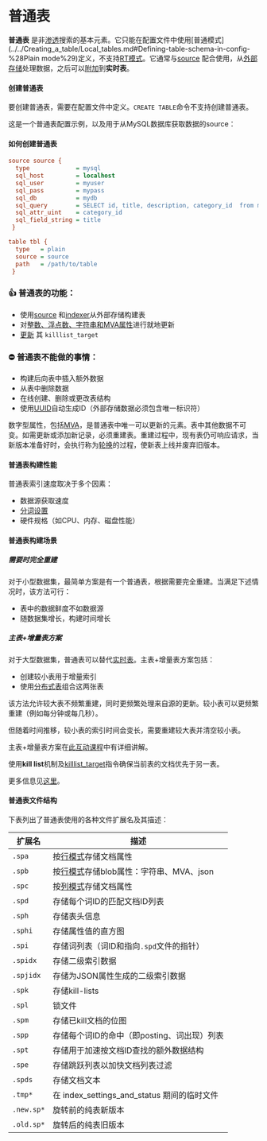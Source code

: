 # 普通表

**普通表** 是非[渗透](../../Creating_a_table/Local_tables/Percolate_table.md)搜索的基本元素。它只能在配置文件中使用[普通模式](../../Creating_a_table/Local_tables.md#Defining-table-schema-in-config-%28Plain mode%29)定义，不支持[RT模式](../../Creating_a_table/Local_tables.md#Online-schema-management-%28RT-mode%29)。它通常与[source](../../Creating_a_table/Local_tables/Plain_and_real-time_table_settings.md#source) 配合使用，从[外部存储](../../Data_creation_and_modification/Adding_data_from_external_storages/Plain_tables_creation.md)处理数据，之后可以[附加](../../Data_creation_and_modification/Adding_data_from_external_storages/Adding_data_to_tables/Attaching_one_table_to_another.md)到**实时表**。

#### 创建普通表

要创建普通表，需要在配置文件中定义。`CREATE TABLE`命令不支持创建普通表。

<!-- example plain -->

这是一个普通表配置示例，以及用于从MySQL数据库获取数据的source：

<!-- intro -->
#### 如何创建普通表

<!-- request Plain table example -->

```ini
source source {
  type             = mysql
  sql_host         = localhost
  sql_user         = myuser
  sql_pass         = mypass
  sql_db           = mydb
  sql_query        = SELECT id, title, description, category_id  from mytable
  sql_attr_uint    = category_id
  sql_field_string = title
 }

table tbl {
  type   = plain
  source = source
  path   = /path/to/table
 }
```
<!-- end -->

### 👍 普通表的功能：
  * 使用[source](../../Creating_a_table/Local_tables/Plain_and_real-time_table_settings.md#source) 和[indexer](../../Data_creation_and_modification/Adding_data_from_external_storages/Plain_tables_creation.md#Indexer-tool)从外部存储构建表
  * 对[整数、浮点数、字符串和MVA属性](../../Creating_a_table/Data_types.md)进行就地更新
  * [更新](../../Data_creation_and_modification/Adding_data_from_external_storages/Adding_data_to_tables/Killlist_in_plain_tables.md#killlist_target) 其 `killlist_target`

### ⛔ 普通表不能做的事情：
  * 构建后向表中插入额外数据
  * 从表中删除数据
  * 在线创建、删除或更改表结构
  * 使用[UUID](../../Data_creation_and_modification/Adding_documents_to_a_table/Adding_documents_to_a_real-time_table.md#Auto-ID)自动生成ID（外部存储数据必须包含唯一标识符）

数字型属性，包括[MVA](../../Creating_a_table/Data_types.md#Multi-value-integer-%28MVA%29)，是普通表中唯一可以更新的元素。表中其他数据不可变。如需更新或添加新记录，必须重建表。重建过程中，现有表仍可响应请求，当新版本准备好时，会执行称为[轮换](../../Data_creation_and_modification/Adding_data_from_external_storages/Rotating_a_table.md)的过程，使新表上线并废弃旧版本。

#### 普通表构建性能
普通表索引速度取决于多个因素：
* 数据源获取速度
* [分词设置](../../Creating_a_table/NLP_and_tokenization/Data_tokenization.md)
* 硬件规格（如CPU、内存、磁盘性能）

#### 普通表构建场景
##### 需要时完全重建
对于小型数据集，最简单方案是有一个普通表，根据需要完全重建。当满足下述情况时，该方法可行：
* 表中的数据鲜度不如数据源
* 随数据集增长，构建时间增长

##### 主表+增量表方案
对于大型数据集，普通表可以替代[实时表](../../Creating_a_table/Local_tables/Real-time_table.md)。主表+增量表方案包括：
* 创建较小表用于增量索引
* 使用[分布式表](../../Creating_a_table/Creating_a_distributed_table/Creating_a_local_distributed_table.md)组合这两张表

该方法允许较大表不频繁重建，同时更频繁处理来自源的更新。较小表可以更频繁重建（例如每分钟或每几秒）。

但随着时间推移，较小表的索引时间会变长，需要重建较大表并清空较小表。

主表+增量表方案在[此互动课程](https://play.manticoresearch.com/maindelta/)中有详细讲解。

使用**kill list**机制及[killlist_target](../../Creating_a_table/Local_tables/Plain_and_real-time_table_settings.md#killlist_target)指令确保当前表的文档优先于另一表。

更多信息见[这里](../../Data_creation_and_modification/Adding_data_from_external_storages/Main_delta.md)。

#### 普通表文件结构
下表列出了普通表使用的各种文件扩展名及其描述：

| 扩展名 | 描述 |
| - | - |
|`.spa` | 按[行模式](../../Creating_a_table/Data_types.md#Row-wise-and-columnar-attribute-storages)存储文档属性 |
|`.spb` | 按[行模式](../../Creating_a_table/Data_types.md#Row-wise-and-columnar-attribute-storages)存储blob属性：字符串、MVA、json |
|`.spc` | 按[列模式](../../Creating_a_table/Data_types.md#Row-wise-and-columnar-attribute-storages)存储文档属性 |
|`.spd` | 存储每个词ID的匹配文档ID列表 |
|`.sph` | 存储表头信息 |
|`.sphi` | 存储属性值的直方图 |
|`.spi` | 存储词列表（词ID和指向`.spd`文件的指针） |
|`.spidx` | 存储二级索引数据 |
|`.spjidx` | 存储为JSON属性生成的二级索引数据 |
|`.spk` | 存储kill-lists |
|`.spl` | 锁文件 |
|`.spm` | 存储已kill文档的位图 |
|`.spp` | 存储每个词ID的命中（即posting、词出现）列表 |
|`.spt` | 存储用于加速按文档ID查找的额外数据结构 |
|`.spe` | 存储跳跃列表以加快文档列表过滤 |
|`.spds` | 存储文档文本 |
|`.tmp*` | 在 index_settings_and_status 期间的临时文件 |
|`.new.sp*` | 旋转前的纯表新版本 |
|`.old.sp*` | 旋转后的纯表旧版本 |

<!-- proofread -->

